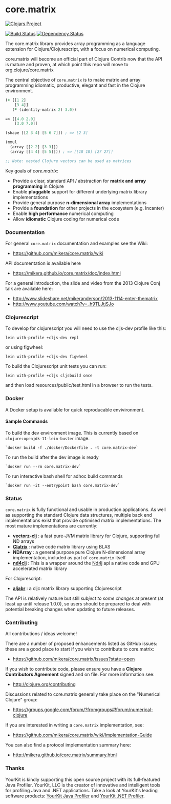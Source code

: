 core.matrix
===========

[![Clojars Project](http://clojars.org/net.mikera/core.matrix/latest-version.svg)](http://clojars.org/net.mikera/core.matrix)

[![Build Status](https://travis-ci.org/mikera/core.matrix.png?branch=master)](https://travis-ci.org/mikera/core.matrix) [![Dependency Status](https://www.versioneye.com/user/projects/54deecf4271c9379ed000042/badge.svg?style=flat)](https://www.versioneye.com/user/projects/54deecf4271c9379ed000042)

The core.matrix library provides array programming as a language extension for
Clojure/Clojurescript, with a focus on numerical computing.

core.matrix will become an official part of Clojure Contrib now that the 
API is mature and proven, at which point this repo will move to org.clojure/core.matrix

The central objective of `core.matrix` is to make matrix and array programming
idiomatic, productive, elegant and fast in the Clojure environment.

```clojure
(+ [[1 2]
    [3 4]]
   (* (identity-matrix 2) 3.0))

=> [[4.0 2.0]
    [3.0 7.0]]

(shape [[2 3 4] [5 6 7]]) ; => [2 3]

(mmul
  (array [[2 2] [3 3]])
  (array [[4 4] [5 5]])) ; => [[18 18] [27 27]]

;; Note: nested Clojure vectors can be used as matrices
```

Key goals of *core.matrix*:

 - Provide a clear, standard API / abstraction for **matrix and array programming** in Clojure
 - Enable **pluggable** support for different underlying matrix library implementations
 - Provide general purpose **n-dimensional array** implementations
 - Provide a **foundation** for other projects in the ecosystem (e.g. Incanter)
 - Enable **high performance** numerical computing
 - Allow **idiomatic** Clojure coding for numerical code

### Documentation

For general `core.matrix` documentation and examples see the Wiki:

 - https://github.com/mikera/core.matrix/wiki

API documentation is available here

 - https://mikera.github.io/core.matrix/doc/index.html

For a general introduction, the slide and video from the 2013 Clojure Conj talk are available here:

 - http://www.slideshare.net/mikeranderson/2013-1114-enter-thematrix
 - http://www.youtube.com/watch?v=_h9TLJtjSJo

### Clojurescript

To develop for clojurescript you will need to use the cljs-dev profile
like this:

    lein with-profile +cljs-dev repl

or using figwheel:

    lein with-profile +cljs-dev figwheel

To build the Clojurescript unit tests you can run:

    lein with-profile +cljs cljsbuild once

and then load resources/public/test.html in a browser to run the tests.
### Docker
A Docker setup is available for quick reproducable envivironment.

#### Sample Commands

To build the dev environment image. This is currently based on `clojure:openjdk-11-lein-buster` image.

    `docker build -f ./docker/Dockerfile . -t core.matrix-dev`

To run the build after the dev image is ready

    `docker run --rm core.matrix-dev`

To run interactive bash shell for adhoc build commands

    `docker run -it --entrypoint bash core.matrix-dev`


### Status

`core.matrix` is fully functional and usable in production applications. As well as supporting
the standard Clojure data structures, multiple back end implementations exist that provide optimised
matrix implementations. The most mature implementations are currently:

 - [**vectorz-clj**](https://github.com/mikera/vectorz-clj) : a fast pure-JVM matrix library for Clojure, supporting full ND arrays
 - [**Clatrix**](https://github.com/tel/clatrix) : native code matrix library using BLAS
 - **NDArray** : a general purpose pure Clojure N-dimensional array implementation, included as part of `core.matrix` itself
 - [**nd4clj**](https://github.com/ds923y/nd4clj) : This is a wrapper around the [Nd4j](http://nd4j.org) api a native code and GPU accelerated matrix library

For Clojurescript:

 - [**aljabr**](https://github.com/thinktopic/aljabr) : a cljc matrix library supporting Clojurescript

The API is relatively mature but still *subject to some changes* at present (at least up until release 1.0.0),
so users should be prepared to deal with potential breaking changes when updating to future releases.


### Contributing

All contributions / ideas welcome!

There are a number of proposed enhancements listed as GitHub issues: these are a good place to start if you wish to contribute
to core.matrix:

 - https://github.com/mikera/core.matrix/issues?state=open

If you wish to contribute code, please ensure you have a **Clojure Contributors Agreement** signed and on file. For more information see:

 - http://clojure.org/contributing

Discussions related to core.matrix generally take place on the "Numerical Clojure" group:

 - https://groups.google.com/forum/?fromgroups#!forum/numerical-clojure

If you are interested in writing a `core.matrix` implementation, see:

 - https://github.com/mikera/core.matrix/wiki/Implementation-Guide

You can also find a protocol implementation summary here:

 - http://mikera.github.io/core.matrix/summary.html

### Thanks

YourKit is kindly supporting this open source project with its full-featured Java Profiler.
YourKit, LLC is the creator of innovative and intelligent tools for profiling
Java and .NET applications. Take a look at YourKit's leading software products:
<a href="http://www.yourkit.com/java/profiler/index.jsp">YourKit Java Profiler</a> and
<a href="http://www.yourkit.com/.net/profiler/index.jsp">YourKit .NET Profiler</a>.
